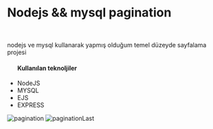 <h1>Nodejs && mysql pagination</h1>
<br>
<p>
  nodejs ve mysql kullanarak yapmış olduğum temel düzeyde sayfalama projesi 
</p>
<ul>
  <h4>Kullanılan teknoljiler</h4>
  <li>NodeJS</li>
   <li>MYSQL</li>
   <li>EJS</li>
   <li>EXPRESS</li>
</ul>

![pagination](https://github.com/suB1lal/Nodejs_Pagination/assets/134786927/15ba0216-50b5-4e7b-bcde-f4b6ca79c2fb)
![paginationLast](https://github.com/suB1lal/Nodejs_Pagination/assets/134786927/b258bde3-bb54-46b0-ada1-826388bc2611)
